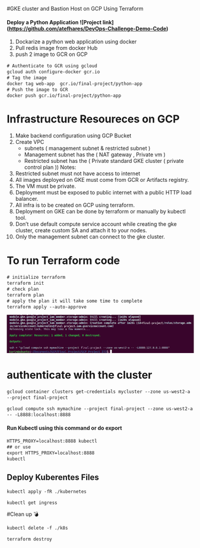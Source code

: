 #GKE cluster and Bastion Host on GCP Using Terraform
#### Deploy a Python Application ![Project link] (https://github.com/atefhares/DevOps-Challenge-Demo-Code)
1. Dockarize a python web application using docker
2. Pull redis image from docker Hub 
3. push 2 image to GCR on GCP
```
# Authenticate to GCR using gcloud
gcloud auth configure-docker gcr.io
# Tag the image 
docker tag web-app  gcr.io/final-project/python-app
# Push the image to GCR
docker push gcr.io/final-project/python-app

```
# Infrastructure Resoureces on GCP
1. Make backend configuration using GCP Bucket
2. Create VPC
	* subnets ( management subnet & restricted subnet )
	* Management subnet has the ( NAT gateway , Private vm )
	* Restricted subnet has the ( Private standard GKE cluster ( private control plan ))
Notes:
1. Restricted subnet must not have access to internet
2. All images deployed on GKE must come from GCR or Artifacts registry.
3. The VM must be private.
4. Deployment must be exposed to public internet with a public HTTP load balancer.
5. All infra is to be created on GCP using terraform.
6. Deployment on GKE can be done by terraform or manually by kubectl tool.
7. Don’t use default compute service account while creating the gke cluster, create
custom SA and attach it to your nodes.
8. Only the management subnet can connect to the gke cluster.

# To run Terraform code
```
# initialize terraform
terraform init
# check plan
terraform plan 
# apply the plan it will take some time to complete 
terraform apply --auto-approve
```
  <img  src="prove.png">

# authenticate with the cluster
```
gcloud container clusters get-credentials mycluster --zone us-west2-a --project final-project
```
```
gcloud compute ssh mymachine --project final-project --zone us-west2-a -- -L8888:localhost:8888
```
#### Run Kubectl using this command or do export
```
HTTPS_PROXY=localhost:8888 kubectl
## or use 
export HTTPS_PROXY=localhost:8888
kubectl
```

## Deploy Kuberentes Files
```
kubectl apply -fR ./kubernetes
```
```
kubectl get ingress
```

#Clean up 💣
```
kubectl delete -f ./k8s
```
```
terraform destroy 
```
```
